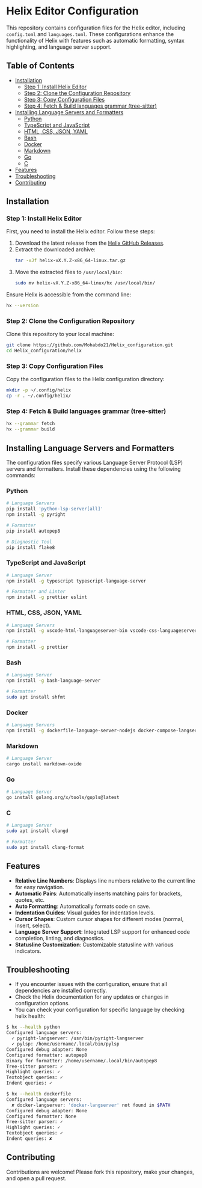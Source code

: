 # Helix Editor Configuration

This repository contains configuration files for the Helix editor, including `config.toml` and `languages.toml`. These configurations enhance the functionality of Helix with features such as automatic formatting, syntax highlighting, and language server support.

## Table of Contents

<!--toc:start-->

- [Installation](#installation)
  - [Step 1: Install Helix Editor](#step-1-install-helix-editor)
  - [Step 2: Clone the Configuration Repository](#step-2-clone-the-configuration-repository)
  - [Step 3: Copy Configuration Files](#step-3-copy-configuration-files)
  - [Step 4: Fetch & Build languages grammar (tree-sitter)](#step-4-fetch-build-languages-grammar-tree-sitter)
- [Installing Language Servers and Formatters](#installing-language-servers-and-formatters)
  - [Python](#python)
  - [TypeScript and JavaScript](#typescript-and-javascript)
  - [HTML, CSS, JSON, YAML](#html-css-json-yaml)
  - [Bash](#bash)
  - [Docker](#docker)
  - [Markdown](#markdown)
  - [Go](#go)
  - [C](#c)
- [Features](#features)
- [Troubleshooting](#troubleshooting)
- [Contributing](#contributing)
<!--toc:end-->

## Installation

### Step 1: Install Helix Editor

First, you need to install the Helix editor. Follow these steps:

1. Download the latest release from the [Helix GitHub Releases](https://github.com/helix-editor/helix/releases).
2. Extract the downloaded archive:
   ```sh
   tar -xJf helix-vX.Y.Z-x86_64-linux.tar.gz
   ```
3. Move the extracted files to `/usr/local/bin`:
   ```sh
   sudo mv helix-vX.Y.Z-x86_64-linux/hx /usr/local/bin/
   ```

Ensure Helix is accessible from the command line:

```sh
hx --version
```

### Step 2: Clone the Configuration Repository

Clone this repository to your local machine:

```sh
git clone https://github.com/Mohabdo21/Helix_configuration.git
cd Helix_configuration/helix
```

### Step 3: Copy Configuration Files

Copy the configuration files to the Helix configuration directory:

```sh
mkdir -p ~/.config/helix
cp -r . ~/.config/helix/
```

### Step 4: Fetch & Build languages grammar (tree-sitter)

```sh
hx --grammar fetch
hx --grammar build
```

## Installing Language Servers and Formatters

The configuration files specify various Language Server Protocol (LSP) servers and formatters. Install these dependencies using the following commands:

### Python

```sh
# Language Servers
pip install 'python-lsp-server[all]'
npm install -g pyright

# Formatter
pip install autopep8

# Diagnostic Tool
pip install flake8
```

### TypeScript and JavaScript

```sh
# Language Server
npm install -g typescript typescript-language-server

# Formatter and Linter
npm install -g prettier eslint
```

### HTML, CSS, JSON, YAML

```sh
# Language Servers
npm install -g vscode-html-languageserver-bin vscode-css-languageserver-bin vscode-json-languageserver yaml-language-server

# Formatter
npm install -g prettier
```

### Bash

```sh
# Language Server
npm install -g bash-language-server

# Formatter
sudo apt install shfmt
```

### Docker

```sh
# Language Servers
npm install -g dockerfile-language-server-nodejs docker-compose-langserver
```

### Markdown

```sh
# Language Server
cargo install markdown-oxide
```

### Go

```sh
# Language Server
go install golang.org/x/tools/gopls@latest
```

### C

```sh
# Language Server
sudo apt install clangd

# Formatter
sudo apt install clang-format
```

## Features

- **Relative Line Numbers**: Displays line numbers relative to the current line for easy navigation.
- **Automatic Pairs**: Automatically inserts matching pairs for brackets, quotes, etc.
- **Auto Formatting**: Automatically formats code on save.
- **Indentation Guides**: Visual guides for indentation levels.
- **Cursor Shapes**: Custom cursor shapes for different modes (normal, insert, select).
- **Language Server Support**: Integrated LSP support for enhanced code completion, linting, and diagnostics.
- **Statusline Customization**: Customizable statusline with various indicators.

## Troubleshooting

- If you encounter issues with the configuration, ensure that all dependencies are installed correctly.
- Check the Helix documentation for any updates or changes in configuration options.
- You can check your configuration for specific language by checking helix health:

```sh
$ hx --health python
Configured language servers:
  ✓ pyright-langserver: /usr/bin/pyright-langserver
  ✓ pylsp: /home/username/.local/bin/pylsp
Configured debug adapter: None
Configured formatter: autopep8
Binary for formatter: /home/username/.local/bin/autopep8
Tree-sitter parser: ✓
Highlight queries: ✓
Textobject queries: ✓
Indent queries: ✓

$ hx --health dockerfile
Configured language servers:
  ✘ docker-langserver: 'docker-langserver' not found in $PATH
Configured debug adapter: None
Configured formatter: None
Tree-sitter parser: ✓
Highlight queries: ✓
Textobject queries: ✓
Indent queries: ✘
```

## Contributing

Contributions are welcome! Please fork this repository, make your changes, and open a pull request.
